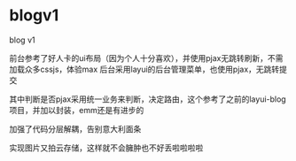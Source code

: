 # blogv1
blog v1

前台参考了好人卡的ui布局（因为个人十分喜欢），并使用pjax无跳转刷新，不需加载众多cssjs，体验max
后台采用layui的后台管理菜单，也使用pjax，无跳转提交

其中判断是否pjax采用统一业务来判断，决定路由，这个参考了之前的layui-blog项目，并加以封装，emm还是有进步的

加强了代码分层解耦，告别意大利面条

实现图片又拍云存储，这样就不会臃肿也不好丢啦啦啦啦
